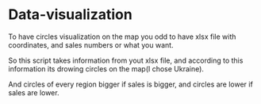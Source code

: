 # Data-visualization

To have circles visualization on the map you odd to have xlsx file with coordinates, and sales numbers or what you want.


So this script takes information from yout xlsx file, and according to this information its drowing circles on the map(I chose Ukraine). 


And circles of every region bigger if sales is bigger, and circles are lower if sales are lower. 
